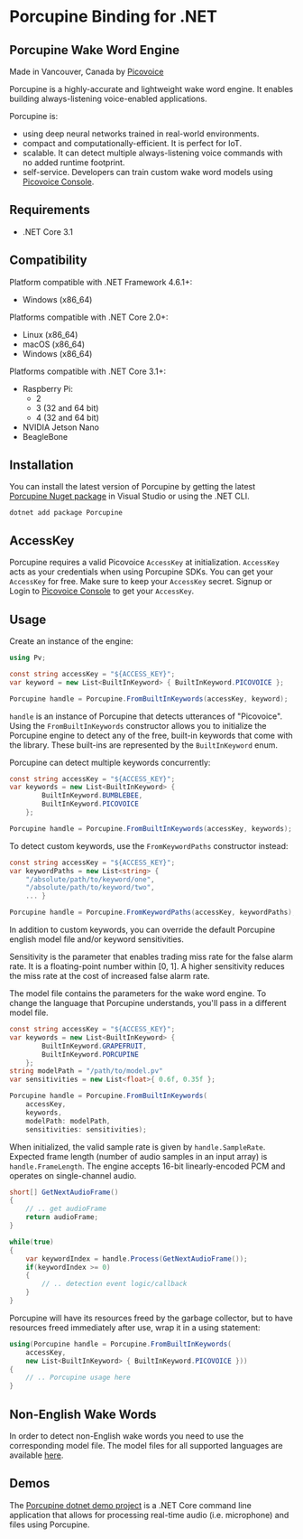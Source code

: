 # Porcupine Binding for .NET

## Porcupine Wake Word Engine

Made in Vancouver, Canada by [Picovoice](https://picovoice.ai)

Porcupine is a highly-accurate and lightweight wake word engine. It enables building always-listening voice-enabled
applications. 

Porcupine is:

- using deep neural networks trained in real-world environments.
- compact and computationally-efficient. It is perfect for IoT.
- scalable. It can detect multiple always-listening voice commands with no added runtime footprint.
- self-service. Developers can train custom wake word models using [Picovoice Console](https://picovoice.ai/console/).

## Requirements

- .NET Core 3.1

## Compatibility

Platform compatible with .NET Framework 4.6.1+:

- Windows (x86_64)

Platforms compatible with .NET Core 2.0+:

- Linux (x86_64)
- macOS (x86_64)
- Windows (x86_64)

Platforms compatible with .NET Core 3.1+:

- Raspberry Pi:
  - 2
  - 3 (32 and 64 bit)
  - 4 (32 and 64 bit)
- NVIDIA Jetson Nano
- BeagleBone

## Installation

You can install the latest version of Porcupine by getting the latest [Porcupine Nuget package](https://www.nuget.org/packages/Porcupine/)
in Visual Studio or using the .NET CLI.

```console
dotnet add package Porcupine
```

## AccessKey

Porcupine requires a valid Picovoice `AccessKey` at initialization. `AccessKey` acts as your credentials when using Porcupine SDKs.
You can get your `AccessKey` for free. Make sure to keep your `AccessKey` secret. 
Signup or Login to [Picovoice Console](https://console.picovoice.ai/) to get your `AccessKey`.

## Usage

Create an instance of the engine:

```csharp
using Pv;

const string accessKey = "${ACCESS_KEY}";
var keyword = new List<BuiltInKeyword> { BuiltInKeyword.PICOVOICE };

Porcupine handle = Porcupine.FromBuiltInKeywords(accessKey, keyword);
```

`handle` is an instance of Porcupine that detects utterances of "Picovoice". Using the `FromBuiltInKeywords` constructor allows you to initialize the Porcupine engine to detect any of the free, built-in keywords that come with the library. These built-ins are represented by the `BuiltInKeyword` enum.

Porcupine can detect multiple keywords concurrently:

```csharp
const string accessKey = "${ACCESS_KEY}";
var keywords = new List<BuiltInKeyword> { 
        BuiltInKeyword.BUMBLEBEE,
        BuiltInKeyword.PICOVOICE 
    };

Porcupine handle = Porcupine.FromBuiltInKeywords(accessKey, keywords);
```

To detect custom keywords, use the `FromKeywordPaths` constructor instead:

```csharp
const string accessKey = "${ACCESS_KEY}";
var keywordPaths = new List<string> { 
    "/absolute/path/to/keyword/one", 
    "/absolute/path/to/keyword/two", 
    ... }

Porcupine handle = Porcupine.FromKeywordPaths(accessKey, keywordPaths);
```

In addition to custom keywords, you can override the default Porcupine english model file and/or keyword sensitivities.

Sensitivity is the parameter that enables trading miss rate for the false alarm rate. It is a floating-point number within [0, 1]. A higher sensitivity reduces the miss rate at the cost of increased false alarm rate. 

The model file contains the parameters for the wake word engine. To change the language that Porcupine understands, you'll pass in a different model file.

```csharp
const string accessKey = "${ACCESS_KEY}";
var keywords = new List<BuiltInKeyword> { 
        BuiltInKeyword.GRAPEFRUIT,
        BuiltInKeyword.PORCUPINE 
    };
string modelPath = "/path/to/model.pv"
var sensitivities = new List<float>{ 0.6f, 0.35f };

Porcupine handle = Porcupine.FromBuiltInKeywords(
    accessKey,
    keywords,
    modelPath: modelPath,
    sensitivities: sensitivities);
```

When initialized, the valid sample rate is given by `handle.SampleRate`. Expected frame length (number of audio samples
in an input array) is `handle.FrameLength`. The engine accepts 16-bit linearly-encoded PCM and operates on
single-channel audio.

```csharp
short[] GetNextAudioFrame()
{
    // .. get audioFrame
    return audioFrame;
}

while(true)
{
    var keywordIndex = handle.Process(GetNextAudioFrame());
    if(keywordIndex >= 0)
    {
	    // .. detection event logic/callback
    }
}
```

Porcupine will have its resources freed by the garbage collector, but to have resources freed  immediately after use,
wrap it in a using statement: 

```csharp
using(Porcupine handle = Porcupine.FromBuiltInKeywords(
    accessKey, 
    new List<BuiltInKeyword> { BuiltInKeyword.PICOVOICE }))
{
    // .. Porcupine usage here
}
```

## Non-English Wake Words

In order to detect non-English wake words you need to use the corresponding model file. The model files for all supported languages are available [here](/lib/common).

## Demos

The [Porcupine dotnet demo project](/demo/dotnet) is a .NET Core command line application that allows for 
processing real-time audio (i.e. microphone) and files using Porcupine.
